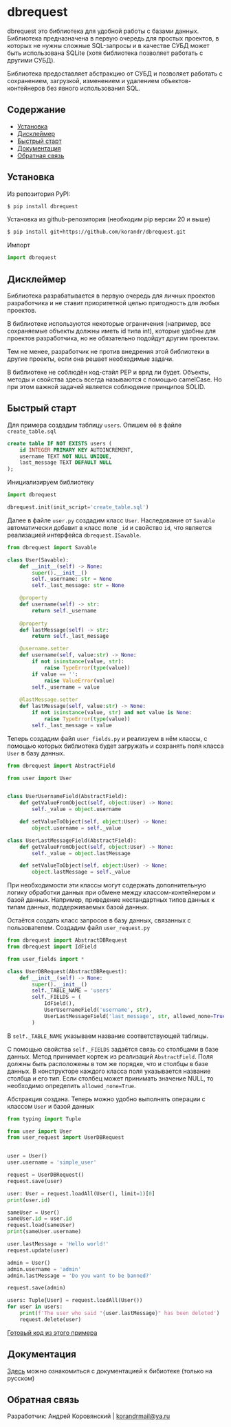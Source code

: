 # dbrequest
dbrequest это библиотека для удобной работы с базами данных. Библиотека предназначена в первую очередь для простых проектов, в которых не нужны сложные SQL-запросы и в качестве СУБД может быть использована SQLite (хотя библиотека позволяет работать с другими СУБД). 

Библиотека предоставляет абстракцию от СУБД и позволяет работать с сохранением, загрузкой, изменением и удалением объектов-контейнеров без явного использования SQL.

## Содержание
- [Установка](#установка)
- [Дисклеймер](#дисклеймер)
- [Быстрый старт](#быстрый-старт)
- [Документация](#документация)
- [Обратная связь](#обратная-связь)

## Установка

Из репозитория PyPI:

```bash
$ pip install dbrequest
```

Установка из github-репозитория (необходим pip версии 20 и выше)

```sh
$ pip install git+https://github.com/korandr/dbrequest.git
```

Импорт

```python
import dbrequest
```

## Дисклеймер

Библиотека разрабатывается в первую очередь для личных проектов разработчика и не ставит приоритетной целью пригодность для любых проектов.

В библиотеке используются некоторые ограничения (например, все сохраняемые объекты должны иметь id типа int), которые удобны для проектов разработчика, но не обязательно подойдут другим проектам. 

Тем не менее, разработчик не против внедрения этой библиотеки в другие проекты, если она решает необходимые задачи.

В библиотеке не соблюдён код-стайл PEP и вряд ли будет. Объекты, методы и свойства здесь всегда называются с помощью camelCase. Но при этом важной задачей является соблюдение принципов SOLID.

## Быстрый старт
Для примера создадим таблицу `users`. Опишем её в файле `create_table.sql`

```sql
create table IF NOT EXISTS users (
    id INTEGER PRIMARY KEY AUTOINCREMENT,
    username TEXT NOT NULL UNIQUE,
    last_message TEXT DEFAULT NULL
);
```

Инициализируем библиотеку

```python
import dbrequest

dbrequest.init(init_script='create_table.sql')
```
Далее в файле `user.py` создадим класс `User`. Наследование от `Savable` автоматически добавит в класс поле `_id` и свойство `id`, что является реализацией интерфейса `dbrequest.ISavable`. 

```python
from dbrequest import Savable

class User(Savable):
    def __init__(self) -> None:
        super().__init__()
        self._username: str = None
        self._last_message: str = None

    @property
    def username(self) -> str:
        return self._username
    
    @property
    def lastMessage(self) -> str:
        return self._last_message

    @username.setter
    def username(self, value:str) -> None:
        if not isinstance(value, str):
            raise TypeError(type(value))
        if value == '':
            raise ValueError(value)
        self._username = value
    
    @lastMessage.setter
    def lastMessage(self, value:str) -> None:
        if not isinstance(value, str) and not value is None:
            raise TypeError(type(value))
        self._last_message = value
```
Теперь создадим файл `user_fields.py` и реализуем в нём классы, с помощью которых библиотека будет загружать и сохранять поля класса `User` в базу данных. 

```python
from dbrequest import AbstractField

from user import User


class UserUsernameField(AbstractField):
    def getValueFromObject(self, object:User) -> None:
        self._value = object.username 

    def setValueToObject(self, object:User) -> None:
        object.username = self._value

class UserLastMessageField(AbstractField):
    def getValueFromObject(self, object:User) -> None:
        self._value = object.lastMessage 

    def setValueToObject(self, object:User) -> None:
        object.lastMessage = self._value
```
При необходимости эти классы могут содержать дополнительную логику обработки данных при обмене между классом-контейнером и базой данных. Например, приведение нестандартных типов данных к типам данных, поддерживаемых базой данных.  

Остаётся создать класс запросов в базу данных, связанных с пользователем. Создадим файл `user_request.py`

```python
from dbrequest import AbstractDBRequest
from dbrequest import IdField

from user_fields import *

class UserDBRequest(AbstractDBRequest):
    def __init__(self) -> None:
        super().__init__()
        self._TABLE_NAME = 'users'
        self._FIELDS = (
            IdField(),
            UserUsernameField('username', str),
            UserLastMessageField('last_message', str, allowed_none=True)
        )
```
В `self._TABLE_NAME` указываем название соответствующей таблицы. 

С помощью свойства `self._FIELDS` задаётся связь со столбцами в базе данных. Метод принимает кортеж из реализаций `AbstractField`. Поля должны быть расположены в том же порядке, что и столбцы в базе данных. В конструкторе каждого класса поля указывается название столбца и его тип. Если столбец может принимать значение NULL, то необходимо определить `allowed_none=True`. 

Абстракция создана. Теперь можно удобно выполнять операции с классом `User` и базой данных

```python
from typing import Tuple

from user import User
from user_request import UserDBRequest


user = User()
user.username = 'simple_user'

request = UserDBRequest()
request.save(user)

user: User = request.loadAll(User(), limit=1)[0]
print(user.id)

sameUser = User()
sameUser.id = user.id
request.load(sameUser)
print(sameUser.username)

user.lastMessage = 'Hello world!'
request.update(user)

admin = User()
admin.username = 'admin'
admin.lastMessage = 'Do you want to be banned?'

request.save(admin)

users: Tuple[User] = request.loadAll(User())
for user in users:
    print(f'The user who said "{user.lastMessage}" has been deleted')
    request.delete(user)
```

[Готовый код из этого примера](https://github.com/korandr/dbrequest/tree/main/example)

## Документация

[Здесь](https://github.com/korandr/dbrequest/wiki) можно ознакомиться с документацией к бибиотеке (только на русском)

## Обратная связь
Разработчик: Андрей Коровянский | [korandrmail@ya.ru](mailto:korandrmail@ya.ru) 

